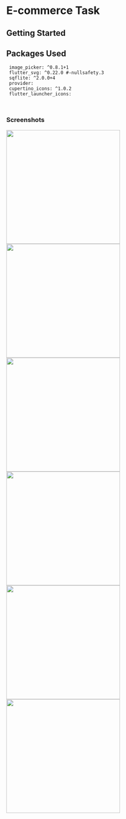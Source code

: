 # E-commerce Task



## Getting Started
 
## Packages Used
```
 image_picker: ^0.8.1+1
 flutter_svg: ^0.22.0 #-nullsafety.3
 sqflite: ^2.0.0+4
 provider:
 cupertino_icons: ^1.0.2
 flutter_launcher_icons:

 
````
### Screenshots

<img src="screenshots/s1.png" height="300em" /> <img src="screenshots/s2.png" height="300em" /><img src="screenshots/s3.png" height="300em" />
<img src="screenshots/s4.png" height="300em" /> <img src="screenshots/s5.png" height="300em" /><img src="screenshots/s6.png" height="300em" />
